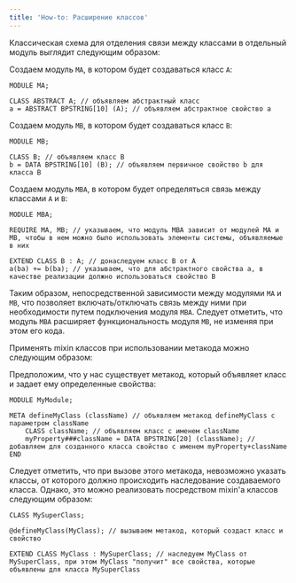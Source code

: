 ```yaml
---
title: 'How-to: Расширение классов'
---
```


Классическая схема для отделения связи между классами в отдельный модуль выглядит следующим образом:

Создаем модуль `MA`, в котором будет создаваться класс `A`:

```lsf
MODULE MA;

CLASS ABSTRACT A; // объявляем абстрактный класс
a = ABSTRACT BPSTRING[10] (A); // объявляем абстрактное свойство a
```

Создаем модуль `MB`, в котором будет создаваться класс `B`:

```lsf
MODULE MB;

CLASS B; // объявляем класс B
b = DATA BPSTRING[10] (B); // объявляем первичное свойство b для класса B
```

Создаем модуль `MBA`, в котором будет определяться связь между классами `A` и `B`:

```lsf
MODULE MBA;

REQUIRE MA, MB; // указываем, что модуль MBA зависит от модулей MA и MB, чтобы в нем можно было использовать элементы системы, объявляемые в них

EXTEND CLASS B : A; // донаследуем класс B от A
a(ba) += b(ba); // указываем, что для абстрактного свойства a, в качестве реализации должно использоваться свойство B
```

Таким образом, непосредственной зависимости между модулями `MA` и `MB`, что позволяет включать/отключать связь между ними при необходимости путем подключения модуля `MBA`. Следует отметить, что модуль `MBA` расширяет функциональность модуля `MB`, не изменяя при этом его кода.

Применять mixin классов при использовании метакода можно следующим образом:

Предположим, что у нас существует метакод, который объявляет класс и задает ему определенные свойства:

```lsf
MODULE MyModule;

META defineMyClass (className) // объявляем метакод defineMyClass с параметром className
    CLASS className; // объявляем класс с именем className
    myProperty###className = DATA BPSTRING[20] (className); // добавляем для созданного класса свойство с именем myProperty+className
END
```

Следует отметить, что при вызове этого метакода, невозможно указать классы, от которого должно происходить наследование создаваемого класса. Однако, это можно реализовать посредством mixin'а классов следующим образом:

```lsf
CLASS MySuperClass;

@defineMyClass(MyClass); // вызываем метакод, который создаст класс и свойство

EXTEND CLASS MyClass : MySuperClass; // наследуем MyClass от MySuperClass, при этом MyClass "получит" все свойства, которые объявлены для класса MySuperClass
```
